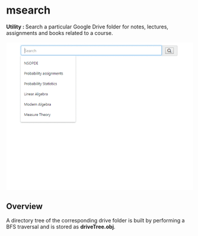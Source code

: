 # msearch
<b>Utility : </b> Search a particular Google Drive folder for notes, lectures, assignments and books related to a course.<br><br>
![img1](https://github.com/anshu1997/msearch/blob/master/img1.gif)
## Overview
A directory tree of the corresponding drive folder is built by performing a BFS traversal and is stored as <b>driveTree.obj</b>.
